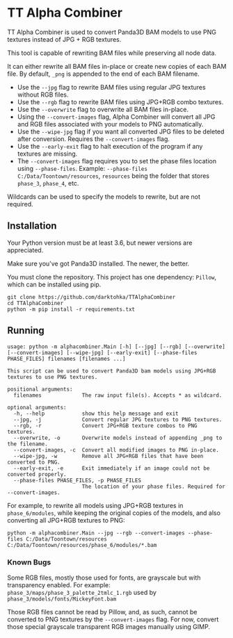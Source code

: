 # TT Alpha Combiner

TT Alpha Combiner is used to convert Panda3D BAM models to use PNG textures instead of JPG + RGB textures.

This tool is capable of rewriting BAM files while preserving all node data.

It can either rewrite all BAM files in-place or create new copies of each BAM file.
By default, `_png` is appended to the end of each BAM filename.

* Use the `--jpg` flag to rewrite BAM files using regular JPG textures without RGB files.
* Use the `--rgb` flag to rewrite BAM files using JPG+RGB combo textures.
* Use the `--overwrite` flag to overwrite all BAM files in-place.
* Using the `--convert-images` flag, Alpha Combiner will convert all JPG and RGB files associated with your models to PNG automatically.
* Use the `--wipe-jpg` flag if you want all converted JPG files to be deleted after conversion. Requires the `--convert-images` flag.
* Use the `--early-exit` flag to halt execution of the program if any textures are missing.
* The `--convert-images` flag requires you to set the phase files location using `--phase-files`. Example: `--phase-files C:/Data/Toontown/resources`, `resources` being the folder that stores `phase_3`, `phase_4`, etc.

Wildcards can be used to specify the models to rewrite, but are not required.

## Installation

Your Python version must be at least 3.6, but newer versions are appreciated.

Make sure you've got Panda3D installed. The newer, the better.

You must clone the repository. This project has one dependency: `Pillow`, which can be installed using pip.

```
git clone https://github.com/darktohka/TTAlphaCombiner
cd TTAlphaCombiner
python -m pip install -r requirements.txt
```

## Running

```
usage: python -m alphacombiner.Main [-h] [--jpg] [--rgb] [--overwrite] [--convert-images] [--wipe-jpg] [--early-exit] [--phase-files PHASE_FILES] filenames [filenames ...]

This script can be used to convert Panda3D bam models using JPG+RGB textures to use PNG textures.

positional arguments:
  filenames             The raw input file(s). Accepts * as wildcard.

optional arguments:
  -h, --help            show this help message and exit
  --jpg, -j             Convert regular JPG textures to PNG textures.
  --rgb, -r             Convert JPG+RGB texture combos to PNG textures.
  --overwrite, -o       Overwrite models instead of appending _png to the filename.
  --convert-images, -c  Convert all modified images to PNG in-place.
  --wipe-jpg, -w        Remove all JPG+RGB files that have been converted to PNG.
  --early-exit, -e      Exit immediately if an image could not be converted properly.
  --phase-files PHASE_FILES, -p PHASE_FILES
                        The location of your phase files. Required for --convert-images.
```

For example, to rewrite all models using JPG+RGB textures in `phase_6/modules`, while keeping the original copies of the models, and also converting all JPG+RGB textures to PNG:

```
python -m alphacombiner.Main --jpg --rgb --convert-images --phase-files C:/Data/Toontown/resources C:/Data/Toontown/resources/phase_6/modules/*.bam
```

### Known Bugs

Some RGB files, mostly those used for fonts, are grayscale but with transparency enabled. For example: `phase_3/maps/phase_3_palette_2tmlc_1.rgb` used by `phase_3/models/fonts/MickeyFont.bam`

Those RGB files cannot be read by Pillow, and, as such, cannot be converted to PNG textures by the `--convert-images` flag. For now, convert those special grayscale transparent RGB images manually using GIMP.
